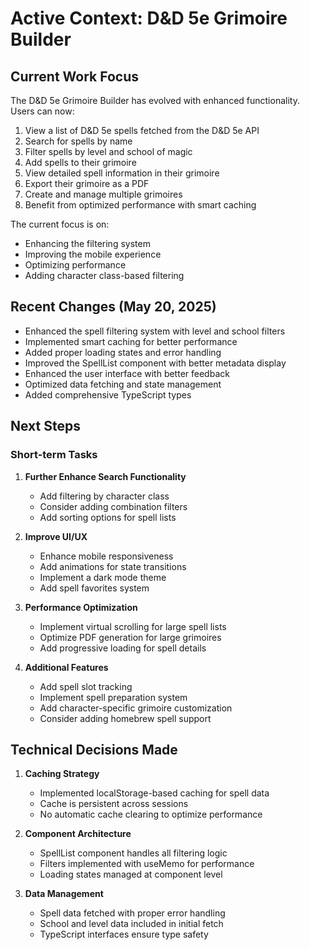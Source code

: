 # Active Context: D&D 5e Grimoire Builder

## Current Work Focus

The D&D 5e Grimoire Builder has evolved with enhanced functionality. Users can now:

1. View a list of D&D 5e spells fetched from the D&D 5e API
2. Search for spells by name
3. Filter spells by level and school of magic
4. Add spells to their grimoire
5. View detailed spell information in their grimoire
6. Export their grimoire as a PDF
7. Create and manage multiple grimoires
8. Benefit from optimized performance with smart caching

The current focus is on:

- Enhancing the filtering system
- Improving the mobile experience
- Optimizing performance
- Adding character class-based filtering

## Recent Changes (May 20, 2025)

- Enhanced the spell filtering system with level and school filters
- Implemented smart caching for better performance
- Added proper loading states and error handling
- Improved the SpellList component with better metadata display
- Enhanced the user interface with better feedback
- Optimized data fetching and state management
- Added comprehensive TypeScript types

## Next Steps

### Short-term Tasks

1. **Further Enhance Search Functionality**

   - Add filtering by character class
   - Consider adding combination filters
   - Add sorting options for spell lists

2. **Improve UI/UX**

   - Enhance mobile responsiveness
   - Add animations for state transitions
   - Implement a dark mode theme
   - Add spell favorites system

3. **Performance Optimization**

   - Implement virtual scrolling for large spell lists
   - Optimize PDF generation for large grimoires
   - Add progressive loading for spell details

4. **Additional Features**
   - Add spell slot tracking
   - Implement spell preparation system
   - Add character-specific grimoire customization
   - Consider adding homebrew spell support

## Technical Decisions Made

1. **Caching Strategy**

   - Implemented localStorage-based caching for spell data
   - Cache is persistent across sessions
   - No automatic cache clearing to optimize performance

2. **Component Architecture**

   - SpellList component handles all filtering logic
   - Filters implemented with useMemo for performance
   - Loading states managed at component level

3. **Data Management**
   - Spell data fetched with proper error handling
   - School and level data included in initial fetch
   - TypeScript interfaces ensure type safety
